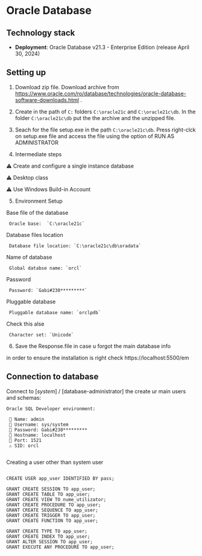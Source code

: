# Oracle Database

## Technology stack  
- **Deployment**: Oracle Database v21.3 - Enterprise Edition (release April 30, 2024)

## Setting up 

1. Download zip file. 
   Download archive from https://www.oracle.com/ro/database/technologies/oracle-database-software-downloads.html .

2. Create in the path of `C:` folders `C:\oracle21c` and `C:\oracle21c\db`. 
   In the folder `C:\oracle21c\db` put the the archive and the unzipped file.

3. Seach for the file setup.exe in the path `C:\oracle21c\db`. Press right-clck on setup.exe file and access the file using the option of RUN AS ADMINISTRATOR

4. Intermediate steps

  ⚠️ Create and configure a single instance database 
  
  ⚠️ Desktop class
  
  ⚠️ Use Windows Build-in Account
  
5. Environment Setup

Base file of the database
```
 Oracle base:  `C:\oracle21c`
```

Database files location
```
 Database file location: `C:\oracle21c\db\oradata`
```
Name of database
```
 Global databse name: `orcl`
```
Password
```
 Password: `Gabi#230*********`
```

Pluggable database
```
 Pluggable database name: `orclpdb`
```

Check this alse
```
 Character set: `Unicode`
 ```
 
6. Save the Response.file in case u forgot the main database info

in order to ensure the installation is right check https://localhost:5500/em

## Connection to database

Connect to [_system_] / [database-administrator] the create ur main users and schemas: 
```
Oracle SQL Developer environment:
  
 🔼 Name: admin 
 🔼 Username: sys/system
 🔼 Password: Gabi#230*********
 🔼 Hostname: localhost
 🔼 Port: 1521
 ⚠️ SID: orcl
   
```

Creating a user other than system user
```

CREATE USER app_user IDENTIFIED BY pass;

GRANT CREATE SESSION TO app_user;
GRANT CREATE TABLE TO app_user;
GRANT CREATE VIEW TO nume_utilizator;
GRANT CREATE PROCEDURE TO app_user;
GRANT CREATE SEQUENCE TO app_user;
GRANT CREATE TRIGGER TO app_user;
GRANT CREATE FUNCTION TO app_user;

GRANT CREATE TYPE TO app_user; 
GRANT CREATE INDEX TO app_user;
GRANT ALTER SESSION TO app_user;
GRANT EXECUTE ANY PROCEDURE TO app_user;

```
